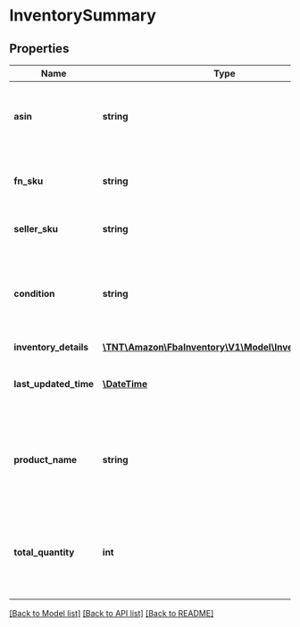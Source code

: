 # InventorySummary

## Properties
Name | Type | Description | Notes
------------ | ------------- | ------------- | -------------
**asin** | **string** | The Amazon Standard Identification Number (ASIN) of an item. | [optional] 
**fn_sku** | **string** | Amazon&#39;s fulfillment network SKU identifier. | [optional] 
**seller_sku** | **string** | The seller SKU of the item. | [optional] 
**condition** | **string** | The condition of the item as described by the seller (for example, New Item). | [optional] 
**inventory_details** | [**\TNT\Amazon\FbaInventory\V1\Model\InventoryDetails**](InventoryDetails.md) |  | [optional] 
**last_updated_time** | [**\DateTime**](\DateTime.md) | The date and time that any quantity was last updated. | [optional] 
**product_name** | **string** | The localized language product title of the item within the specific marketplace. | [optional] 
**total_quantity** | **int** | The total number of units in an inbound shipment or in Amazon fulfillment centers. | [optional] 

[[Back to Model list]](../README.md#documentation-for-models) [[Back to API list]](../README.md#documentation-for-api-endpoints) [[Back to README]](../README.md)


